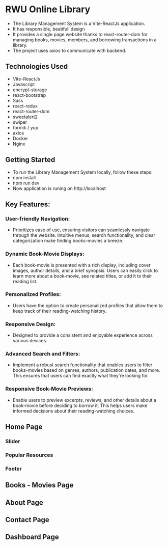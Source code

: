 # RWU Online Library
- The Library Management System is a Vite-ReactJs application. 
- It has responsible, beatifull design
- It provides a single page website thanks to react-router-dom for managing books, movies, members, and borrowing transactions in a library. 
- The project uses axios to communicate with backend.

## Technologies Used
- Vite-ReactJs
- Javascript
- encrypt-storage
- react-bootstrap
- Sass
- react-redux
- react-router-dom
- sweetalert2
- swiper
- formik / yup
- axios
- Docker
- Nginx

## Getting Started
- To run the Library Management System locally, follow these steps:
- npm install
- npm run dev
- Now application is runing on http://localhost


## Key Features:

### User-friendly Navigation: 
- Prioritizes ease of use, ensuring visitors can seamlessly navigate through the website. Intuitive menus, search functionality, and clear categorization make finding books-movies a breeze.

### Dynamic Book-Movie Displays: 
- Each book-movie is presented with a rich display, including cover images, author details, and a brief synopsis. Users can easily click to learn more about a book-movie, see related titles, or add it to their reading list.

### Personalized Profiles: 
- Users have the option to create personalized profiles that allow them to keep track of their reading-watching history.

### Responsive Design: 
- Designed to provide a consistent and enjoyable experience across various devices.

### Advanced Search and Filters: 
- Implement a robust search functionality that enables users to filter books-movies based on genres, authors, publication dates, and more. This ensures that users can find exactly what they're looking for.

### Responsive Book-Movie Previews: 
- Enable users to preview excerpts, reviews, and other details about a book-movie before deciding to borrow it. This helps users make informed decisions about their reading-watching choices.

## Home Page

### Slider

### Popular Resources

### Footer

## Books - Movies Page

## About Page

## Contact Page

## Dashboard Page